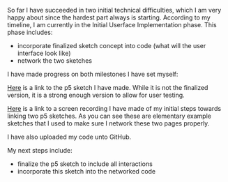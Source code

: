 So far I have succeeded in two initial technical difficulties, which I am very happy about since the hardest part always is starting. 
According to my timeline, I am currently in the Initial Userface Implementation phase. This phase includes:
- incorporate finalized sketch concept into code (what will the user interface look like)
- network the two sketches

I have made progress on both milestones I have set myself:


[Here](https://editor.p5js.org/am7625/sketches/LNeGD4ziq) is a link to the p5 sketch I have made. While it is not the finalized version,
it is a strong enough version to allow for user testing.


[Here](https://drive.google.com/file/d/1D6a9-6gmc2MNWzC6-Tfg2lQ2NVmnSLVH/view?usp=sharing) is a link to a screen recording I have made of my 
initial steps towards linking two p5 sketches. As you can see these are elementary example sketches that I used to make sure I network 
these two pages properly.

I have also uploaded my code unto GitHub.


My next steps include:
- finalize the p5 sketch to include all interactions 
- incorporate this sketch into the networked code


